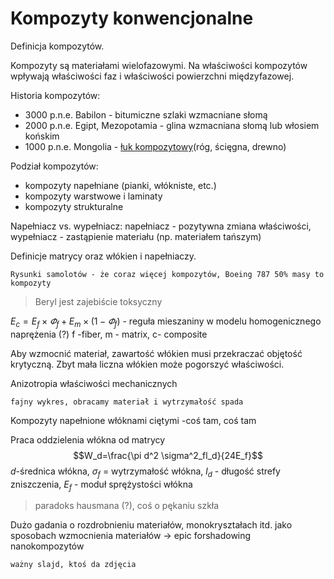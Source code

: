 # Kompozyty konwencjonalne

Definicja kompozytów.

Kompozyty są materiałami wielofazowymi. Na właściwości kompozytów wpływają właściwości faz i właściwości powierzchni międzyfazowej.

Historia kompozytów:

* 3000 p.n.e. Babilon - bitumiczne szlaki wzmacniane słomą
* 2000 p.n.e. Egipt, Mezopotamia - glina wzmacniana słomą lub włosiem końskim
* 1000 p.n.e. Mongolia - [łuk kompozytowy](https://en.wikipedia.org/wiki/composite_bow)(róg, ścięgna, drewno)

Podział kompozytów:

* kompozyty napełniane (pianki, włókniste, etc.)
* kompozyty warstwowe i laminaty
* kompozyty strukturalne

Napełniacz vs. wypełniacz: napełniacz - pozytywna zmiana właściwości, wypełniacz - zastąpienie materiału (np. materiałem tańszym)

Definicje matrycy oraz włókien i napełniaczy.

`Rysunki samolotów - że coraz więcej kompozytów, Boeing 787 50% masy to kompozyty`

> Beryl jest zajebiście toksyczny

$E_c=E_f\times \varPhi_f+E_m\times(1-\varPhi_f)$ - 
reguła mieszaniny w modelu homogenicznego naprężenia (?)
f -fiber, m - matrix, c- composite

Aby wzmocnić materiał, zawartość włókien musi przekraczać objętość krytyczną. Zbyt mała liczna włókien może pogorszyć właściwości.

Anizotropia właściwości mechanicznych 

`fajny wykres, obracamy materiał i wytrzymałość spada`

Kompozyty napełnione włóknami ciętymi -coś tam, coś tam

Praca oddzielenia włókna od matrycy
$$W_d=\frac{\pi d^2 \sigma^2_fl_d}{24E_f}$$
$d$-średnica włókna, $\sigma_f$ = wytrzymałość włókna, $l_d$ - długość strefy zniszczenia, $E_f$ - moduł sprężystości włókna

> paradoks hausmana (?), coś o pękaniu szkła

Dużo gadania o rozdrobnieniu materiałów, monokryształach itd. jako sposobach wzmocnienia materiałów -> epic forshadowing nanokompozytów

`ważny slajd, ktoś da zdjęcia`